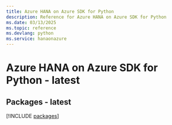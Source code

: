 ```yaml
---
title: Azure HANA on Azure SDK for Python
description: Reference for Azure HANA on Azure SDK for Python
ms.date: 03/13/2025
ms.topic: reference
ms.devlang: python
ms.service: hanaonazure
---
```

# Azure HANA on Azure SDK for Python - latest
## Packages - latest
[!INCLUDE [packages](hana-on-azure-index.md)]